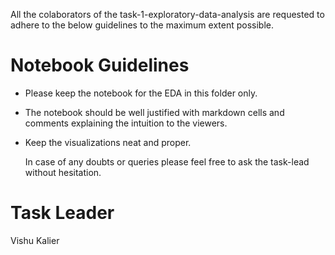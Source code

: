 

All the colaborators of the task-1-exploratory-data-analysis are requested to adhere to the below guidelines to the maximum extent possible.

# Notebook Guidelines

 -  Please keep the notebook for the EDA in this folder only.
 -  The notebook should be well justified with markdown cells and comments explaining the intuition to the viewers.
 -  Keep the visualizations neat and proper.


    In case of any doubts or queries please feel free to ask the task-lead without hesitation.

# Task Leader
   Vishu Kalier

